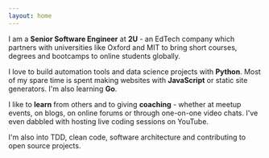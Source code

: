 ```yaml
---
layout: home
---
```


I am a **Senior Software Engineer** at **2U** - an EdTech company which partners with universities like Oxford
and MIT to bring short courses, degrees and bootcamps to online students globally.

I love to build automation tools and data science projects with **Python**. Most of my spare time is
spent making websites with **JavaScript** or static site generators. I'm also learning **Go**.

I like to **learn** from others and to giving **coaching** - whether at meetup events, on blogs, on online
forums or through one-on-one video chats. I've even dabbled with hosting live coding sessions on
YouTube.

I'm also into TDD, clean code, software architecture and contributing to open source projects.
